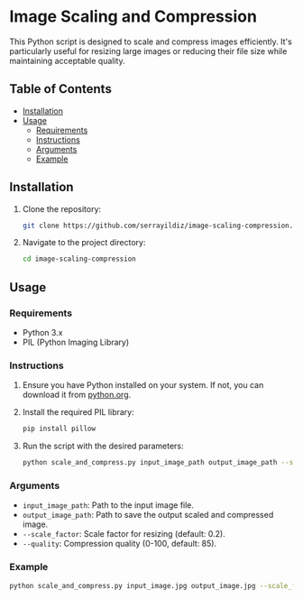  # Image Scaling and Compression

This Python script is designed to scale and compress images efficiently. It's particularly useful for resizing large images or reducing their file size while maintaining acceptable quality.

## Table of Contents

- [Installation](#installation)
- [Usage](#usage)
  - [Requirements](#requirements)
  - [Instructions](#instructions)
  - [Arguments](#arguments)
  - [Example](#example)


## Installation

1. Clone the repository:

    ```sh
    git clone https://github.com/serrayildiz/image-scaling-compression.git
    ```

2. Navigate to the project directory:

    ```sh
    cd image-scaling-compression
    ```

## Usage

### Requirements

- Python 3.x
- PIL (Python Imaging Library)

### Instructions

1. Ensure you have Python installed on your system. If not, you can download it from [python.org](https://www.python.org/downloads/).

2. Install the required PIL library:

    ```sh
    pip install pillow
    ```

3. Run the script with the desired parameters:

    ```sh
    python scale_and_compress.py input_image_path output_image_path --scale_factor 0.2 --quality 85
    ```

### Arguments

- `input_image_path`: Path to the input image file.
- `output_image_path`: Path to save the output scaled and compressed image.
- `--scale_factor`: Scale factor for resizing (default: 0.2).
- `--quality`: Compression quality (0-100, default: 85).

### Example

```sh
python scale_and_compress.py input_image.jpg output_image.jpg --scale_factor 0.2 --quality 85

